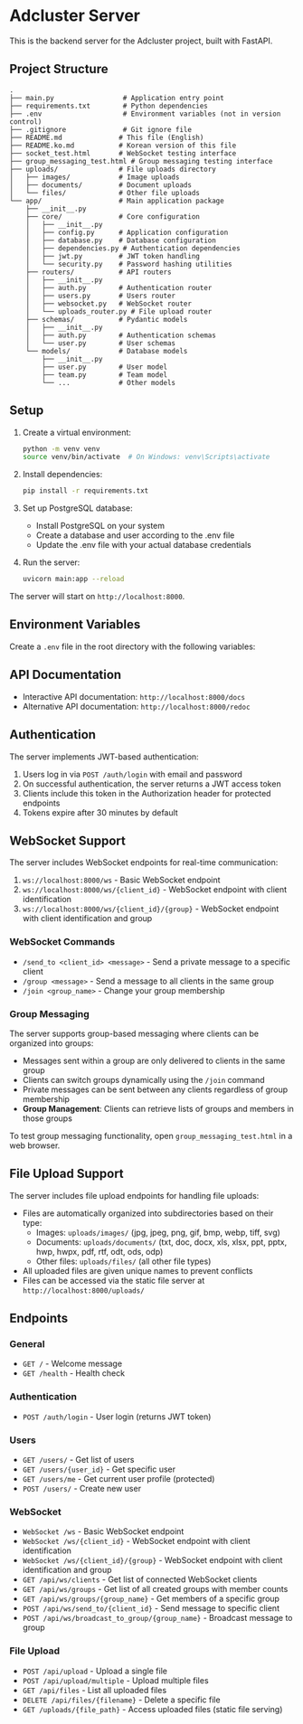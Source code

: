 # Adcluster Server

This is the backend server for the Adcluster project, built with FastAPI.

## Project Structure

```
.
├── main.py                 # Application entry point
├── requirements.txt        # Python dependencies
├── .env                    # Environment variables (not in version control)
├── .gitignore              # Git ignore file
├── README.md              # This file (English)
├── README.ko.md           # Korean version of this file
├── socket_test.html       # WebSocket testing interface
├── group_messaging_test.html # Group messaging testing interface
├── uploads/               # File uploads directory
│   ├── images/            # Image uploads
│   ├── documents/         # Document uploads
│   └── files/             # Other file uploads
└── app/                   # Main application package
    ├── __init__.py
    ├── core/              # Core configuration
    │   ├── __init__.py
    │   ├── config.py      # Application configuration
    │   ├── database.py    # Database configuration
    │   ├── dependencies.py # Authentication dependencies
    │   ├── jwt.py         # JWT token handling
    │   └── security.py    # Password hashing utilities
    ├── routers/           # API routers
    │   ├── __init__.py
    │   ├── auth.py        # Authentication router
    │   ├── users.py       # Users router
    │   ├── websocket.py   # WebSocket router
    │   └── uploads_router.py # File upload router
    ├── schemas/           # Pydantic models
    │   ├── __init__.py
    │   ├── auth.py        # Authentication schemas
    │   └── user.py        # User schemas
    └── models/            # Database models
        ├── __init__.py
        ├── user.py        # User model
        ├── team.py        # Team model
        └── ...            # Other models
```

## Setup

1. Create a virtual environment:
   ```bash
   python -m venv venv
   source venv/bin/activate  # On Windows: venv\Scripts\activate
   ```

2. Install dependencies:
   ```bash
   pip install -r requirements.txt
   ```

3. Set up PostgreSQL database:
   - Install PostgreSQL on your system
   - Create a database and user according to the .env file
   - Update the .env file with your actual database credentials

4. Run the server:
   ```bash
   uvicorn main:app --reload
   ```

The server will start on `http://localhost:8000`.

## Environment Variables

Create a `.env` file in the root directory with the following variables:


## API Documentation

- Interactive API documentation: `http://localhost:8000/docs`
- Alternative API documentation: `http://localhost:8000/redoc`

## Authentication

The server implements JWT-based authentication:

1. Users log in via `POST /auth/login` with email and password
2. On successful authentication, the server returns a JWT access token
3. Clients include this token in the Authorization header for protected endpoints
4. Tokens expire after 30 minutes by default

## WebSocket Support

The server includes WebSocket endpoints for real-time communication:

1. `ws://localhost:8000/ws` - Basic WebSocket endpoint
2. `ws://localhost:8000/ws/{client_id}` - WebSocket endpoint with client identification
3. `ws://localhost:8000/ws/{client_id}/{group}` - WebSocket endpoint with client identification and group

### WebSocket Commands

- `/send_to <client_id> <message>` - Send a private message to a specific client
- `/group <message>` - Send a message to all clients in the same group
- `/join <group_name>` - Change your group membership

### Group Messaging

The server supports group-based messaging where clients can be organized into groups:

- Messages sent within a group are only delivered to clients in the same group
- Clients can switch groups dynamically using the `/join` command
- Private messages can be sent between any clients regardless of group membership
- **Group Management**: Clients can retrieve lists of groups and members in those groups

To test group messaging functionality, open `group_messaging_test.html` in a web browser.

## File Upload Support

The server includes file upload endpoints for handling file uploads:

- Files are automatically organized into subdirectories based on their type:
  - Images: `uploads/images/` (jpg, jpeg, png, gif, bmp, webp, tiff, svg)
  - Documents: `uploads/documents/` (txt, doc, docx, xls, xlsx, ppt, pptx, hwp, hwpx, pdf, rtf, odt, ods, odp)
  - Other files: `uploads/files/` (all other file types)
- All uploaded files are given unique names to prevent conflicts
- Files can be accessed via the static file server at `http://localhost:8000/uploads/`

## Endpoints

### General
- `GET /` - Welcome message
- `GET /health` - Health check

### Authentication
- `POST /auth/login` - User login (returns JWT token)

### Users
- `GET /users/` - Get list of users
- `GET /users/{user_id}` - Get specific user
- `GET /users/me` - Get current user profile (protected)
- `POST /users/` - Create new user

### WebSocket
- `WebSocket /ws` - Basic WebSocket endpoint
- `WebSocket /ws/{client_id}` - WebSocket endpoint with client identification
- `WebSocket /ws/{client_id}/{group}` - WebSocket endpoint with client identification and group
- `GET /api/ws/clients` - Get list of connected WebSocket clients
- `GET /api/ws/groups` - Get list of all created groups with member counts
- `GET /api/ws/groups/{group_name}` - Get members of a specific group
- `POST /api/ws/send_to/{client_id}` - Send message to specific client
- `POST /api/ws/broadcast_to_group/{group_name}` - Broadcast message to group

### File Upload
- `POST /api/upload` - Upload a single file
- `POST /api/upload/multiple` - Upload multiple files
- `GET /api/files` - List all uploaded files
- `DELETE /api/files/{filename}` - Delete a specific file
- `GET /uploads/{file_path}` - Access uploaded files (static file serving)